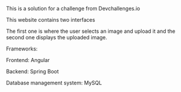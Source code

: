 This is a solution for a challenge from Devchallenges.io

This website contains two interfaces

The first one is where the user selects an image and upload it and the second one displays the uploaded image.

Frameworks:

Frontend: Angular

Backend: Spring Boot

Database management system: MySQL
